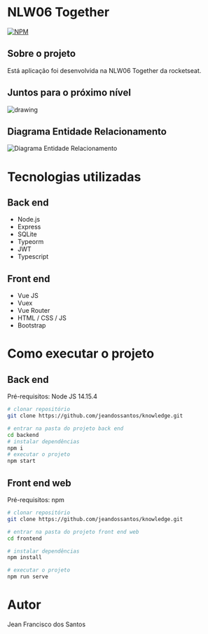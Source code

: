 # NLW06 Together

[![NPM](https://img.shields.io/npm/l/react)](https://github.com/jeandossantos/NLW06-Together/blob/master/LICENSE) 
## Sobre o projeto

Está aplicação foi desenvolvida na NLW06 Together da rocketseat.

## Juntos para o próximo nível
<img src="https://github.com/jeandossantos/assets/blob/master/nlw6/1%20-%20NLW%20%2305%20-%202560x1080.png" alt="drawing"/>

## Diagrama Entidade Relacionamento

![Diagrama Entidade Relacionamento](https://github.com/jeandossantos/assets/blob/master/nlw6/Untitled%20Diagram.png)

# Tecnologias utilizadas
## Back end
- Node.js
- Express
- SQLite
- Typeorm
- JWT
- Typescript
## Front end
- Vue JS
- Vuex
- Vue Router
- HTML / CSS / JS
- Bootstrap

# Como executar o projeto

## Back end
Pré-requisitos: Node JS 14.15.4

```bash
# clonar repositório
git clone https://github.com/jeandossantos/knowledge.git

# entrar na pasta do projeto back end
cd backend
# instalar dependências
npm i
# executar o projeto
npm start
```

## Front end web
Pré-requisitos: npm 

```bash
# clonar repositório
git clone https://github.com/jeandossantos/knowledge.git

# entrar na pasta do projeto front end web
cd frontend

# instalar dependências
npm install

# executar o projeto
npm run serve
```

# Autor

Jean Francisco dos Santos
